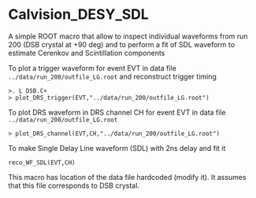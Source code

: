 # Calvision_DESY_SDL

A simple ROOT macro that allow to inspect individual waveforms from run 200 (DSB crystal at +90 deg) and to perform a  fit of SDL waveform to estimate Cerenkov and Scintillation components

To plot a trigger waveform for event EVT in data file  ```../data/run_200/outfile_LG.root```  and reconstruct trigger timing
```
>. L DSB.C+
> plot_DRS_trigger(EVT,"../data/run_200/outfile_LG.root")
```


To plot DRS waveform in DRS channel CH for event EVT in data file  ```../data/run_200/outfile_LG.root```
```
> plot_DRS_channel(EVT,CH,"../data/run_200/outfile_LG.root")
```

To make Single Delay Line waveform (SDL) with 2ns delay and fit it 
```
reco_WF_SDL(EVT,CH)
```
This macro has location of the data file hardcoded (modify it). It assumes that this file corresponds to DSB crystal.
